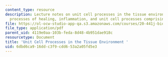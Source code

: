 ```yaml
---
content_type: resource
description: Lecture notes on unit cell processes in the tissue environment, definitions,
  processes of healing, inflammation, and unit cell processes comprising healing.
file: https://ol-ocw-studio-app-qa.s3.amazonaws.com/courses/20-441j-biomaterials-tissue-interactions-fall-2009/6dbd6ca916ddc3f9cdd653a2a05fd5e3_MIT20_441JF09_read03_notes.pdf
file_type: application/pdf
parent_uid: 4119e0aa-103b-feda-8d48-4b951dae918c
resourcetype: Document
title: 'Unit Cell Processes in the Tissue Environment '
uid: 6dbd6ca9-16dd-c3f9-cdd6-53a2a05fd5e3
---
```


